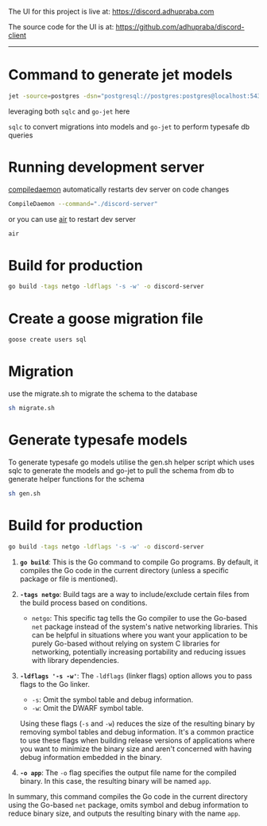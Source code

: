 The UI for this project is live at: https://discord.adhupraba.com

The source code for the UI is at: https://github.com/adhupraba/discord-client

---

# Command to generate jet models

```bash
jet -source=postgres -dsn="postgresql://postgres:postgres@localhost:5432/discord?sslmode=disable" -schema=public -path=./.gen -ignore-tables="goose_db_version"
```

leveraging both `sqlc` and `go-jet` here

`sqlc` to convert migrations into models and `go-jet` to perform typesafe db queries

# Running development server

[compiledaemon](https://github.com/githubnemo/CompileDaemon) automatically restarts dev server on code changes

```bash
CompileDaemon --command="./discord-server"
```

or you can use [air](https://github.com/cosmtrek/air) to restart dev server

```bash
air
```

# Build for production

```bash
go build -tags netgo -ldflags '-s -w' -o discord-server
```

# Create a goose migration file

```bash
goose create users sql
```

# Migration

use the migrate.sh to migrate the schema to the database

```bash
sh migrate.sh
```

# Generate typesafe models

To generate typesafe go models utilise the gen.sh helper script which uses sqlc to generate the models and go-jet to pull the schema from db to generate helper functions for the schema

```bash
sh gen.sh
```

# Build for production

```bash
go build -tags netgo -ldflags '-s -w' -o discord-server
```

1. **`go build`**:
   This is the Go command to compile Go programs. By default, it compiles the Go code in the current directory (unless a specific package or file is mentioned).

2. **`-tags netgo`**:
   Build tags are a way to include/exclude certain files from the build process based on conditions.

   - `netgo`: This specific tag tells the Go compiler to use the Go-based `net` package instead of the system's native networking libraries. This can be helpful in situations where you want your application to be purely Go-based without relying on system C libraries for networking, potentially increasing portability and reducing issues with library dependencies.

3. **`-ldflags '-s -w'`**:
   The `-ldflags` (linker flags) option allows you to pass flags to the Go linker.

   - `-s`: Omit the symbol table and debug information.
   - `-w`: Omit the DWARF symbol table.

   Using these flags (`-s` and `-w`) reduces the size of the resulting binary by removing symbol tables and debug information. It's a common practice to use these flags when building release versions of applications where you want to minimize the binary size and aren't concerned with having debug information embedded in the binary.

4. **`-o app`**:
   The `-o` flag specifies the output file name for the compiled binary. In this case, the resulting binary will be named `app`.

In summary, this command compiles the Go code in the current directory using the Go-based `net` package, omits symbol and debug information to reduce binary size, and outputs the resulting binary with the name `app`.
